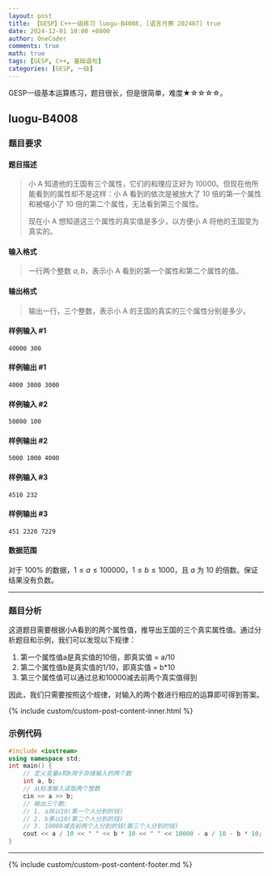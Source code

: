 ```yaml
---
layout: post
title: 【GESP】C++一级练习 luogu-B4008, [语言月赛 202407] true
date: 2024-12-01 10:00 +0800
author: OneCoder
comments: true
math: true
tags: [GESP, C++, 基础语句]
categories: [GESP, 一级]
---
```

GESP一级基本运算练习，题目很长，但是很简单，难度★☆☆☆☆。

<!--more-->

## luogu-B4008

### 题目要求

#### 题目描述

>小 A 知道他的王国有三个属性，它们的和理应正好为  $10000$。但现在他所能看到的属性却不是这样：小 A 看到的依次是被放大了 $10$ 倍的第一个属性和被缩小了 $10$ 倍的第二个属性，无法看到第三个属性。
>
>现在小 A 想知道这三个属性的真实值是多少，以方便小 A 将他的王国变为真实的。

#### 输入格式

>一行两个整数 $a,b$，表示小 A 看到的第一个属性和第二个属性的值。

#### 输出格式

>输出一行，三个整数，表示小 A 的王国的真实的三个属性分别是多少。

#### 样例输入 #1

```console
40000 300
```

#### 样例输出 #1

```console
4000 3000 3000
```

#### 样例输入 #2

```console
50000 100
```

#### 样例输出 #2

```console
5000 1000 4000
```

#### 样例输入 #3

```console
4510 232
```

#### 样例输出 #3

```console
451 2320 7229
```

#### 数据范围

对于 $100\%$ 的数据，$1 \le a \le 100000$，$1 \le b \le 1000$，且 $a$ 为 $10$ 的倍数。保证结果没有负数。

---

### 题目分析

这道题目需要根据小A看到的两个属性值，推导出王国的三个真实属性值。通过分析题目和示例，我们可以发现以下规律：

1. 第一个属性值a是真实值的10倍，即真实值 = a/10
2. 第二个属性值b是真实值的1/10，即真实值 = b*10
3. 第三个属性值可以通过总和10000减去前两个真实值得到

因此，我们只需要按照这个规律，对输入的两个数进行相应的运算即可得到答案。

{% include custom/custom-post-content-inner.html %}

### 示例代码

```cpp
#include <iostream>
using namespace std;
int main() {
    // 定义变量a和b用于存储输入的两个数
    int a, b;
    // 从标准输入读取两个整数
    cin >> a >> b;
    // 输出三个数:
    // 1. a除以10(第一个人分到的钱)
    // 2. b乘以10(第二个人分到的钱) 
    // 3. 10000减去前两个人分到的钱(第三个人分到的钱)
    cout << a / 10 << " " << b * 10 << " " << 10000 - a / 10 - b * 10;
}
```

---

{% include custom/custom-post-content-footer.md %}
